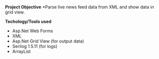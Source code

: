 **Project Objective**
*Parse live news feed data from XML and show data in grid view.

**Techology/Tools used**
* Asp.Net Web Forms
* XML
* Asp.Net Grid View (for output data)
* Serilog 1.5.11 (for logs)
* ArrayList
